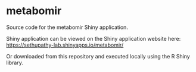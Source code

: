 # metabomir
Source code for the metabomir Shiny application.

Shiny application can be viewed on the Shiny application website here: https://sethupathy-lab.shinyapps.io/metabomir/

Or downloaded from this repository and executed locally using the R Shiny library.
